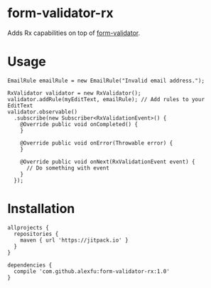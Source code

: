 # form-validator-rx

Adds Rx capabilities on top of [form-validator](https://github.com/alexfu/form-validator).

# Usage

```
EmailRule emailRule = new EmailRule("Invalid email address.");

RxValidator validator = new RxValidator();
validator.addRule(myEditText, emailRule); // Add rules to your EditText
validator.observable()
  .subscribe(new Subscriber<RxValidationEvent>() {
    @Override public void onCompleted() {
    }

    @Override public void onError(Throwable error) {
    }

    @Override public void onNext(RxValidationEvent event) {
      // Do something with event
    }
  });
```

# Installation

```
allprojects {
  repositories {
    maven { url 'https://jitpack.io' }
  }
}

dependencies {
  compile 'com.github.alexfu:form-validator-rx:1.0'
}
```
